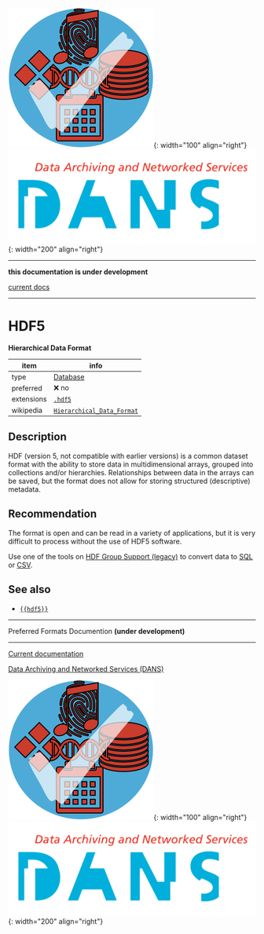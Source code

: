 ![img](../images/formats.png){: width="100" align="right"}
![img](../images/DANS.png){: width="200" align="right"}

---

**this documentation is under development**

[current docs]({{preferredFormats}})

---



# HDF5

**Hierarchical Data Format**

item | info
--- | ---
type | [Database](../dataTypes/database.md)
preferred | ❌ no
extensions | [`.hdf5`](../extensions/hdf5.md)
wikipedia | [`Hierarchical_Data_Format`]({{wikipedia}}/Hierarchical_Data_Format)

## Description

HDF (version 5, not compatible with earlier versions) is a
common dataset format with the ability to store data in multidimensional arrays,
grouped into collections and/or hierarchies. Relationships between data in the
arrays can be saved, but the format does not allow for storing structured
(descriptive) metadata.

## Recommendation

The format is open and can be read in a variety of
applications, but it is very difficult to process without the use of HDF5
software.

Use one of the tools on
[HDF Group Support (legacy)]({{hdf5tools}})
to convert data to [SQL](../fileFormats/sql.md) or [CSV](../fileFormats/csv.md).


## See also
*   [`{{hdf5}}`]({{hdf5}})




---

Preferred Formats Documention **(under development)**

---

[Current documentation]({{preferredFormats}})

[Data Archiving and Networked Services (DANS)]({{dans}})

![img](../images/formats.png){: width="100" align="right"}
![img](../images/DANS.png){: width="200" align="right"}
